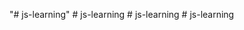 "# js-learning" 
#   j s - l e a r n i n g  
 #   j s - l e a r n i n g  
 #   j s - l e a r n i n g  
 